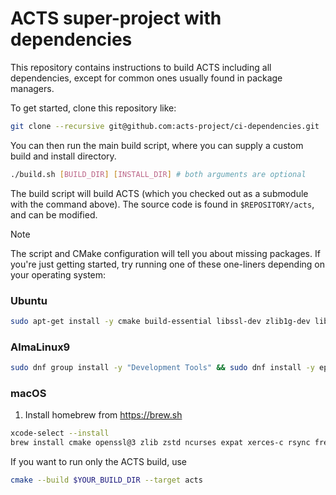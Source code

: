 # ACTS super-project with dependencies

This repository contains instructions to build ACTS including all dependencies,
except for common ones usually found in package managers.

To get started, clone this repository like:

```bash
git clone --recursive git@github.com:acts-project/ci-dependencies.git
```

You can then run the main build script, where you can supply a custom build and install directory.

```bash
./build.sh [BUILD_DIR] [INSTALL_DIR] # both arguments are optional
```

The build script will build ACTS (which you checked out as a submodule with the command above).
The source code is found in `$REPOSITORY/acts`, and can be modified.

> [!NOTE]
> The script and CMake configuration will tell you about missing packages.
> If you're just getting started, try running one of these one-liners depending on your operating system:
>
> ### Ubuntu
>
> ```bash
> sudo apt-get install -y cmake build-essential libssl-dev zlib1g-dev libncurses5-dev libexpat-dev libxerces-c-dev rsync libfreetype-dev liblzma-dev liblz4-dev libx11-dev libxpm-dev libxft-dev libxext-dev libglu1-mesa-dev libxml2-dev git libzstd-dev"
> ```
>
> ### AlmaLinux9
>
> ```bash
> sudo dnf group install -y "Development Tools" && sudo dnf install -y epel-release && sudo dnf install -y cmake  openssl-devel zlib-devel ncurses-devel expat-devel xerces-c-devel rsync freetype-devel xz-devel lz4-devel libX11-devel libXpm-devel libXft-devel libXext-devel mesa-libGLU-devel libxml2-devel git libzstd-devel
> ```
>
> ### macOS
>
> 1. Install homebrew from <https://brew.sh>
>
> ```bash
> xcode-select --install
> brew install cmake openssl@3 zlib zstd ncurses expat xerces-c rsync freetype xz lz4 libx11 libxml2 git"
> ```

If you want to run only the ACTS build, use

```bash
cmake --build $YOUR_BUILD_DIR --target acts
```
